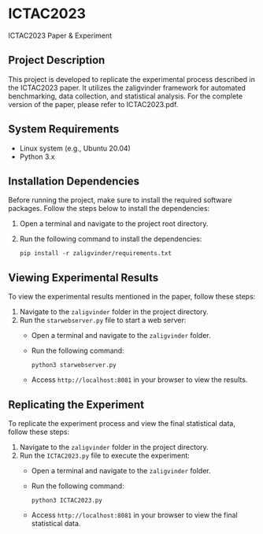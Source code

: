 # ICTAC2023

ICTAC2023 Paper & Experiment

## Project Description

This project is developed to replicate the experimental process described in the ICTAC2023 paper. It utilizes the zaligvinder framework for automated benchmarking, data collection, and statistical analysis. For the complete version of the paper, please refer to ICTAC2023.pdf.

## System Requirements

- Linux system (e.g., Ubuntu 20.04)
- Python 3.x

## Installation Dependencies

Before running the project, make sure to install the required software packages. Follow the steps below to install the dependencies:

1. Open a terminal and navigate to the project root directory.
2. Run the following command to install the dependencies:

   ```shell
   pip install -r zaligvinder/requirements.txt
   ```

## Viewing Experimental Results

To view the experimental results mentioned in the paper, follow these steps:

1. Navigate to the `zaligvinder` folder in the project directory.
2. Run the `starwebserver.py` file to start a web server:
    - Open a terminal and navigate to the `zaligvinder` folder.
    - Run the following command:

      ```shell
      python3 starwebserver.py
      ```

    - Access `http://localhost:8081` in your browser to view the results.

## Replicating the Experiment

To replicate the experiment process and view the final statistical data, follow these steps:

1. Navigate to the `zaligvinder` folder in the project directory.
2. Run the `ICTAC2023.py` file to execute the experiment:
    - Open a terminal and navigate to the `zaligvinder` folder.
    - Run the following command:

      ```shell
      python3 ICTAC2023.py
      ```

    - Access `http://localhost:8081` in your browser to view the final statistical data.

